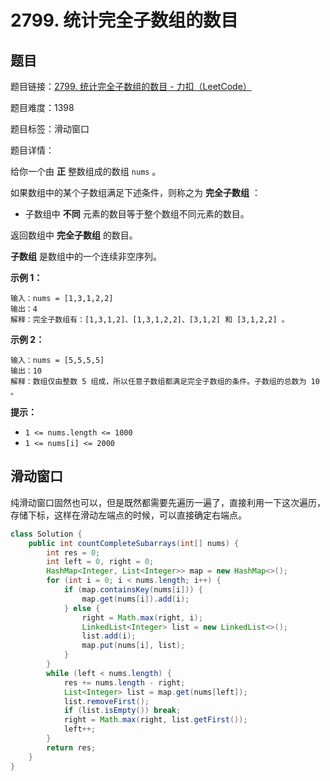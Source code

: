 # 2799. 统计完全子数组的数目

## 题目

题目链接：[2799. 统计完全子数组的数目 - 力扣（LeetCode）](https://leetcode.cn/problems/count-complete-subarrays-in-an-array/description/)

题目难度：1398

题目标签：滑动窗口

题目详情：

给你一个由 **正** 整数组成的数组 `nums` 。

如果数组中的某个子数组满足下述条件，则称之为 **完全子数组** ：

- 子数组中 **不同** 元素的数目等于整个数组不同元素的数目。

返回数组中 **完全子数组** 的数目。

**子数组** 是数组中的一个连续非空序列。

**示例 1：**

```
输入：nums = [1,3,1,2,2]
输出：4
解释：完全子数组有：[1,3,1,2]、[1,3,1,2,2]、[3,1,2] 和 [3,1,2,2] 。
```

**示例 2：**

```
输入：nums = [5,5,5,5]
输出：10
解释：数组仅由整数 5 组成，所以任意子数组都满足完全子数组的条件。子数组的总数为 10 。
```

**提示：**

- `1 <= nums.length <= 1000`
- `1 <= nums[i] <= 2000`



## 滑动窗口

纯滑动窗口固然也可以，但是既然都需要先遍历一遍了，直接利用一下这次遍历，存储下标，这样在滑动左端点的时候，可以直接确定右端点。

``` java
class Solution {
    public int countCompleteSubarrays(int[] nums) {
        int res = 0;
        int left = 0, right = 0;
        HashMap<Integer, List<Integer>> map = new HashMap<>();
        for (int i = 0; i < nums.length; i++) {
            if (map.containsKey(nums[i])) {
                map.get(nums[i]).add(i);
            } else {
                right = Math.max(right, i);
                LinkedList<Integer> list = new LinkedList<>();
                list.add(i);
                map.put(nums[i], list);
            }
        }
        while (left < nums.length) {
            res += nums.length - right;
            List<Integer> list = map.get(nums[left]);
            list.removeFirst();
            if (list.isEmpty()) break;
            right = Math.max(right, list.getFirst());
            left++;
        }
        return res;
    }
}
```